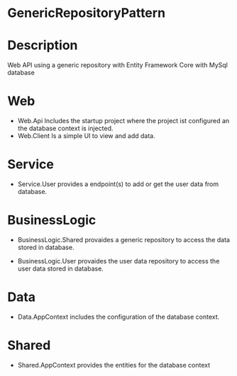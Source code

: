 # GenericRepositoryPattern
# Description
Web API using a generic repository with Entity Framework Core with MySql database
# Web
- Web.Api Includes the startup project where the project ist configured an the database context is injected.
- Web.Client Is a simple UI to view and add data.
# Service
- Service.User provides a endpoint(s) to add or get the user data from database.
# BusinessLogic
- BusinessLogic.Shared
  provaides a generic repository to access the data stored in database.

- BusinessLogic.User
  provaides the user data repository to access the user data stored in database.
# Data
- Data.AppContext
  includes the configuration of the database context.
# Shared
- Shared.AppContext
  provides the entities for the database context
  

